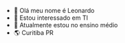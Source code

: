 - 👋 Olá meu nome é Leonardo
- 👀 Estou interessado em TI
- 🌱 Atualmente estou no ensino médio
- 🌎 Curitiba PR
